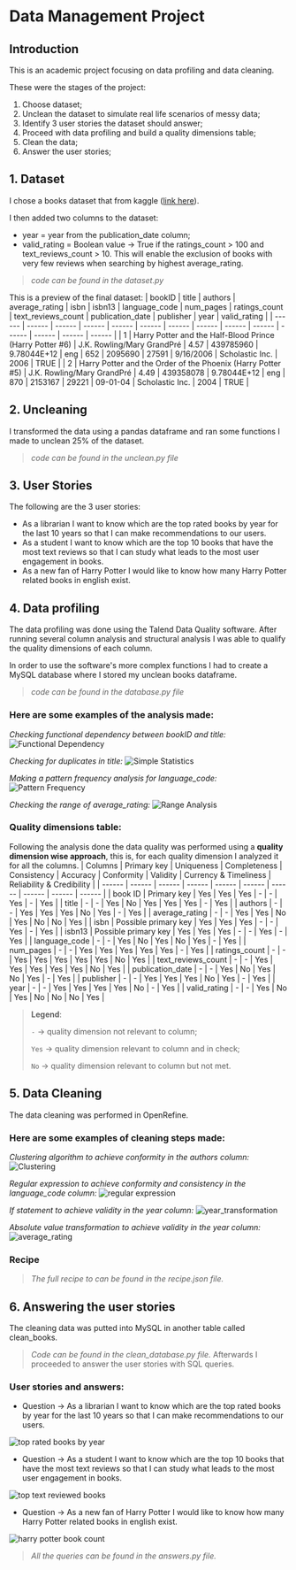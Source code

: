 # Data Management Project

## Introduction

This is an academic project focusing on data profiling and data cleaning.

These were the stages of the project:
1. Choose dataset;
2. Unclean the dataset to simulate real life scenarios of messy data;
3. Identify 3 user stories the dataset should answer;
4. Proceed with data profiling and build a quality dimensions table;
5. Clean the data;
6. Answer the user stories;

## 1. Dataset

I chose a books dataset that from kaggle ([link here][kaggle]).

I then added two columns to the dataset:
- year = year from the publication_date column;
- valid_rating = Boolean value &#8594; True if the ratings_count > 100 and text_reviews_count > 10. This will enable the exclusion of books with very few reviews when searching by highest average_rating.

> *code can be found in the dataset.py*

This is a preview of the final dataset:
| bookID | title | authors | average_rating | isbn | isbn13 | language_code | num_pages | ratings_count | text_reviews_count | publication_date | publisher | year | valid_rating |
| ------ | ------ | ------ | ------ | ------ | ------ | ------ | ------ | ------ | ------ | ------ | ------ | ------ | ------ |
| 1	| Harry Potter and the Half-Blood Prince (Harry Potter  #6)	| J.K. Rowling/Mary GrandPré |	4.57 | 439785960 |	9.78044E+12 | eng |	652	| 2095690 |	27591 |	9/16/2006 |	Scholastic Inc. | 2006 | TRUE |
| 2 | Harry Potter and the Order of the Phoenix (Harry Potter  #5) | J.K. Rowling/Mary GrandPré | 4.49 | 439358078 | 9.78044E+12 | eng |	870 | 2153167 |	29221 |	09-01-04 | Scholastic Inc. | 2004 | TRUE |

## 2. Uncleaning 

I transformed the data using a pandas dataframe and ran some functions I made to unclean 25% of the dataset.

> *code can be found in the unclean.py file*

## 3. User Stories

The following are the 3 user stories:
- As a librarian I want to know which are the top rated books by year for the last 10 years so that I can make recommendations to our users.
- As a student I want to know which are the top 10 books that have the most text reviews so that I can study what leads to the most user engagement in books.
- As a new fan of Harry Potter I would like to know how many Harry Potter related books in english exist.


## 4. Data profiling

The data profiling was done using the Talend Data Quality software. After running several column analysis and structural analysis I was able to qualify the quality dimensions of each column.

In order to use the software's more complex functions I had to create a MySQL database where I stored my unclean books dataframe.

> *code can be found in the database.py file*

### Here are some examples of the analysis made:

*Checking functional dependency between bookID and title:*
![Functional Dependency]

*Checking for duplicates in title:*
![Simple Statistics]

*Making a pattern frequency analysis for language_code:*
![Pattern Frequency]

*Checking the range of average_rating:*
![Range Analysis]

### Quality dimensions table:
Following the analysis done the data quality was performed using a **quality dimension wise approach**, this is, for each quality dimension I analyzed it for all the columns.
| Columns | Primary key | Uniqueness | Completeness | Consistency | Accuracy | Conformity | Validity | Currency & Timeliness | Reliability & Credibility |
| ------ | ------ | ------ | ------ | ------ | ------ | ------ | ------ | ------ | ------ |
| book ID | Primary key | Yes | Yes | Yes | - | - | Yes | - | Yes |
| title | - | - | Yes | No | Yes | Yes | Yes | - | Yes |
| authors | - | - | Yes | Yes | Yes | No | Yes | - | Yes |
| average_rating | - | - | Yes | Yes | No | Yes | No | No | Yes |
| isbn | Possible primary key | Yes | Yes | Yes | - | - | Yes | - | Yes |
| isbn13 | Possible primary key | Yes | Yes | Yes | - | - | Yes | - | Yes |
| language_code | - | - | Yes | No | Yes | No | Yes | - | Yes |
| num_pages | - | - | Yes | Yes | Yes | Yes | Yes | - | Yes |
| ratings_count | - | - | Yes | Yes | Yes | Yes | Yes | No | Yes |
| text_reviews_count | - | - | Yes | Yes | Yes | Yes | Yes | No | Yes |
| publication_date | - | - | Yes | No | Yes | No | Yes | - | Yes |
| publisher | - | - | Yes | Yes | Yes | No | Yes | - | Yes |
| year | - | - | Yes | Yes | Yes | Yes | No | - | Yes |
| valid_rating | - | - | Yes | No | Yes | No | No | No | Yes |
> **Legend**:
>
> `-` &#8594; quality dimension not relevant to column;
>
> `Yes` &#8594; quality dimension relevant to column and in check;
>
> `No` &#8594; quality dimension relevant to column but not met.

## 5. Data Cleaning

The data cleaning was performed in OpenRefine.

### Here are some examples of cleaning steps made:

*Clustering algorithm to achieve conformity in the authors column:*
![Clustering]

*Regular expression to achieve conformity and consistency in the language_code column:*
![regular expression]

*If statement to achieve validity in the year column:*
![year_transformation]

*Absolute value transformation to achieve validity in the year column:*
![average_rating]

### Recipe

> *The full recipe to can be found in the recipe.json file.* 

## 6. Answering the user stories

The cleaning data was putted into MySQL in another table called clean_books.

> *Code can be found in the clean_database.py file.* 
Afterwards I proceeded to answer the user stories with SQL queries.


### User stories and answers:

- Question &#8594; As a librarian I want to know which are the top rated books by year for the last 10 years so that I can make recommendations to our users.

![top rated books by year]

- Question &#8594; As a student I want to know which are the top 10 books that have the most text reviews so that I can study what leads to the most user engagement in books.

![top text reviewed books]

- Question &#8594; As a new fan of Harry Potter I would like to know how many Harry Potter related books in english exist.

![harry potter book count]

> *All the queries can be found in the answers.py file.* 

[//]: # (These are reference links they get stripped out when the markdown processor does its job)

   [OpenRefine Permalink]: <http://127.0.0.1:3333/project?project=1706991223211&ui=%7B%22facets%22%3A%5B%5D%7D>
   [kaggle]: <https://www.kaggle.com/jealousleopard/goodreadsbooks>
   [google search]: <https://www.google.de/search?q=isbn%3A+0471780936>
   [Functional Dependency]: https://s3.us-west-2.amazonaws.com/secure.notion-static.com/bc993805-404c-4bf6-99f3-1b2a4d927cd8/data_profiling_functional_dependency.png?X-Amz-Algorithm=AWS4-HMAC-SHA256&X-Amz-Content-Sha256=UNSIGNED-PAYLOAD&X-Amz-Credential=AKIAT73L2G45EIPT3X45%2F20220314%2Fus-west-2%2Fs3%2Faws4_request&X-Amz-Date=20220314T120853Z&X-Amz-Expires=86400&X-Amz-Signature=31ab8fcb30ff7c4b5748e47d5977d41400b87cc3b9cfb24021d27ba197c52f29&X-Amz-SignedHeaders=host&response-content-disposition=filename%20%3D%22data_profiling_functional_dependency.png%22&x-id=GetObject
   [Simple Statistics]: https://s3.us-west-2.amazonaws.com/secure.notion-static.com/793a2f9d-9a22-46c1-a632-ee03efb42da7/data_profiling_2.png?X-Amz-Algorithm=AWS4-HMAC-SHA256&X-Amz-Content-Sha256=UNSIGNED-PAYLOAD&X-Amz-Credential=AKIAT73L2G45EIPT3X45%2F20220314%2Fus-west-2%2Fs3%2Faws4_request&X-Amz-Date=20220314T121324Z&X-Amz-Expires=86400&X-Amz-Signature=acc3c0931b778bdc6d1108c4b97dd88de85d08136fedbd5c52cd1fbd91b678d6&X-Amz-SignedHeaders=host&response-content-disposition=filename%20%3D%22data_profiling_2.png%22&x-id=GetObject
   [Pattern Frequency]: https://s3.us-west-2.amazonaws.com/secure.notion-static.com/5640d5ea-435a-4f73-95f9-754ae294b566/data_profiling_pattern_frequency_analysis_language_code.png?X-Amz-Algorithm=AWS4-HMAC-SHA256&X-Amz-Content-Sha256=UNSIGNED-PAYLOAD&X-Amz-Credential=AKIAT73L2G45EIPT3X45%2F20220314%2Fus-west-2%2Fs3%2Faws4_request&X-Amz-Date=20220314T120848Z&X-Amz-Expires=86400&X-Amz-Signature=8303a63cc8a0b9914a26c5c5ff9972f7aefc20d09b428912cb2106b50dbcf999&X-Amz-SignedHeaders=host&response-content-disposition=filename%20%3D%22data_profiling_pattern_frequency_analysis_language_code.png%22&x-id=GetObject
   [Range Analysis]: https://s3.us-west-2.amazonaws.com/secure.notion-static.com/e8aa87a5-0d93-455b-8122-2f974ae382bf/data_profiling_numerical_functions.png?X-Amz-Algorithm=AWS4-HMAC-SHA256&X-Amz-Content-Sha256=UNSIGNED-PAYLOAD&X-Amz-Credential=AKIAT73L2G45EIPT3X45%2F20220314%2Fus-west-2%2Fs3%2Faws4_request&X-Amz-Date=20220314T120845Z&X-Amz-Expires=86400&X-Amz-Signature=091b2bafabb26ccdf344ebfff6872b37718013c5db467bb42e66974e9afbc549&X-Amz-SignedHeaders=host&response-content-disposition=filename%20%3D%22data_profiling_numerical_functions.png%22&x-id=GetObject
   [Clustering]: https://s3.us-west-2.amazonaws.com/secure.notion-static.com/6b2c2542-b4f3-43d4-8fc4-e3fe6461495c/data_cleaning_clustering.png?X-Amz-Algorithm=AWS4-HMAC-SHA256&X-Amz-Content-Sha256=UNSIGNED-PAYLOAD&X-Amz-Credential=AKIAT73L2G45EIPT3X45%2F20220314%2Fus-west-2%2Fs3%2Faws4_request&X-Amz-Date=20220314T132006Z&X-Amz-Expires=86400&X-Amz-Signature=f3f28da61e4ad01e7520e7a804185a8d7dffc453d9ba5bf1c5c97f5b49f3812f&X-Amz-SignedHeaders=host&response-content-disposition=filename%20%3D%22data_cleaning_clustering.png%22&x-id=GetObject
   [year_transformation]: https://s3.us-west-2.amazonaws.com/secure.notion-static.com/91ba6510-ee3b-4e1b-97af-7997f1f06195/data_cleaning_year.png?X-Amz-Algorithm=AWS4-HMAC-SHA256&X-Amz-Content-Sha256=UNSIGNED-PAYLOAD&X-Amz-Credential=AKIAT73L2G45EIPT3X45%2F20220314%2Fus-west-2%2Fs3%2Faws4_request&X-Amz-Date=20220314T170538Z&X-Amz-Expires=86400&X-Amz-Signature=84a3d010ca1f17c1b4c7372397d24769ca3e810ca38d1e30db9f333ac6d7b370&X-Amz-SignedHeaders=host&response-content-disposition=filename%20%3D%22data_cleaning_year.png%22&x-id=GetObject
   [average_rating]: https://s3.us-west-2.amazonaws.com/secure.notion-static.com/e9efa84e-80d7-4533-8fed-3f7eb4ab0554/data_cleaning_absolute.png?X-Amz-Algorithm=AWS4-HMAC-SHA256&X-Amz-Content-Sha256=UNSIGNED-PAYLOAD&X-Amz-Credential=AKIAT73L2G45EIPT3X45%2F20220314%2Fus-west-2%2Fs3%2Faws4_request&X-Amz-Date=20220314T170535Z&X-Amz-Expires=86400&X-Amz-Signature=86d037cefb310ee06fdfbe1ee3c69c4d23afed9f0f8be2d74f01c0cce73c80c2&X-Amz-SignedHeaders=host&response-content-disposition=filename%20%3D%22data_cleaning_absolute.png%22&x-id=GetObject
   [regular expression]: https://s3.us-west-2.amazonaws.com/secure.notion-static.com/f9173df2-ef9d-41be-8893-7592c8fababd/data_cleaning_language_code.png?X-Amz-Algorithm=AWS4-HMAC-SHA256&X-Amz-Content-Sha256=UNSIGNED-PAYLOAD&X-Amz-Credential=AKIAT73L2G45EIPT3X45%2F20220314%2Fus-west-2%2Fs3%2Faws4_request&X-Amz-Date=20220314T170531Z&X-Amz-Expires=86400&X-Amz-Signature=ce38577bb98dbb792a10482d72ed4c208d0084af84827e8de579a85db2a88863&X-Amz-SignedHeaders=host&response-content-disposition=filename%20%3D%22data_cleaning_language_code.png%22&x-id=GetObject
   [top rated books by year]: https://s3.us-west-2.amazonaws.com/secure.notion-static.com/a560fe56-324f-4a64-8ac0-e1c9c9a8df93/top_rated_books_by_year.png?X-Amz-Algorithm=AWS4-HMAC-SHA256&X-Amz-Content-Sha256=UNSIGNED-PAYLOAD&X-Amz-Credential=AKIAT73L2G45EIPT3X45%2F20220314%2Fus-west-2%2Fs3%2Faws4_request&X-Amz-Date=20220314T182934Z&X-Amz-Expires=86400&X-Amz-Signature=8c4916b7ac598122f95e5d51e8cf905802b77a8575b4a42324db40d4af2f6abb&X-Amz-SignedHeaders=host&response-content-disposition=filename%20%3D%22top_rated_books_by_year.png%22&x-id=GetObject
   [top text reviewed books]: https://s3.us-west-2.amazonaws.com/secure.notion-static.com/3f85fea2-df2c-4791-8024-f5e5ba04e49d/top_text_reviewed_books.png?X-Amz-Algorithm=AWS4-HMAC-SHA256&X-Amz-Content-Sha256=UNSIGNED-PAYLOAD&X-Amz-Credential=AKIAT73L2G45EIPT3X45%2F20220314%2Fus-west-2%2Fs3%2Faws4_request&X-Amz-Date=20220314T182931Z&X-Amz-Expires=86400&X-Amz-Signature=000435be5780a38dd6651eaca523206ec6a737fbb44c2578c75940a4047cc0ba&X-Amz-SignedHeaders=host&response-content-disposition=filename%20%3D%22top_text_reviewed_books.png%22&x-id=GetObject
   [harry potter book count]: https://s3.us-west-2.amazonaws.com/secure.notion-static.com/8750621c-4584-4084-8e68-85c81b2d32d6/how_many_harry_potter_books.png?X-Amz-Algorithm=AWS4-HMAC-SHA256&X-Amz-Content-Sha256=UNSIGNED-PAYLOAD&X-Amz-Credential=AKIAT73L2G45EIPT3X45%2F20220314%2Fus-west-2%2Fs3%2Faws4_request&X-Amz-Date=20220314T182929Z&X-Amz-Expires=86400&X-Amz-Signature=d2a52d5c5d1ce91627463b08aba99f9623debc868d3a262266f70621c196771b&X-Amz-SignedHeaders=host&response-content-disposition=filename%20%3D%22how_many_harry_potter_books.png%22&x-id=GetObject
